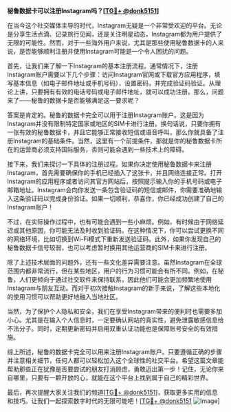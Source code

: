 **秘鲁数据卡可以注册Instagram吗？[[TG💪+ @donk5151](https://t.me/s/donk5151)]**

在当今这个社交媒体主导的时代，Instagram无疑是一个非常受欢迎的平台。无论是分享生活点滴、记录旅行见闻，还是关注明星动态，Instagram都为用户提供了无限的可能性。然而，对于一些海外用户来说，尤其是那些使用秘鲁数据卡的人来说，是否能够顺利注册并使用Instagram可能是一个令人困扰的问题。

首先，让我们来了解一下Instagram的基本注册流程。通常情况下，注册Instagram账户需要以下几个步骤：访问Instagram官网或下载官方应用程序，填写基本信息（如电子邮件地址或手机号码），设置密码，并完成验证码验证。从理论上讲，只要拥有有效的电话号码或电子邮件地址，就可以成功注册。那么，问题来了——秘鲁的数据卡是否能够满足这一要求呢？

答案是肯定的。秘鲁的数据卡完全可以用于注册Instagram账户。这是因为Instagram并没有限制特定国家或地区的SIM卡进行注册。换句话说，只要你拥有一张有效的秘鲁数据卡，并且它能够正常接收短信或语音呼叫，那么你就具备了注册Instagram的基础条件。当然，这里有一个前提条件，那就是你的秘鲁数据卡所在的运营商必须支持国际服务，否则可能会遇到一些技术上的障碍。

接下来，我们来探讨一下具体的注册过程。如果你决定使用秘鲁数据卡来注册Instagram，首先需要确保你的手机已经插入了这张卡，并且网络连接正常。打开Instagram的应用程序或者访问其官方网站后，按照提示输入你的手机号码或电子邮箱地址。Instagram会向你发送一条包含验证码的短信或邮件，你需要准确地输入这条验证码以完成身份验证。如果一切顺利，恭喜你，你已经成功创建了自己的Instagram账户！

不过，在实际操作过程中，也有可能会遇到一些小麻烦。例如，有时候由于网络延迟或其他原因，你可能无法及时收到验证码。在这种情况下，你可以尝试更换不同的网络环境，比如切换到Wi-Fi模式下重新发送验证码。此外，如果你发现自己的秘鲁数据卡信号较弱，也可以考虑暂时换用其他运营商的SIM卡来进行注册。

除了上述技术层面的问题外，还有一些文化差异需要注意。虽然Instagram在全球范围内都非常流行，但在某些地区，用户的行为习惯可能会有所不同。例如，在秘鲁，人们更倾向于通过社交软件来保持联系，因此他们可能会更加频繁地使用Instagram与朋友互动。而对于初次接触Instagram的新手来说，了解这些本地化的使用习惯可以帮助更好地融入当地社区。

当然，为了保护个人隐私和安全，我们在享受Instagram带来的便利时也需要多加小心。尤其是在输入个人信息时，一定要确认网站的真实性，避免泄露敏感信息给不法分子。同时，定期更新密码并启用双重认证功能也是保障账号安全的有效措施。

综上所述，秘鲁的数据卡完全可以用来注册Instagram账户。只要遵循正确的步骤并注意相关细节，任何人都可以轻松加入这个全球性的社交平台。希望这篇文章能帮助那些正在犹豫是否要尝试的朋友打消顾虑，勇敢迈出第一步！记住，无论你来自哪里，只要有一颗开放的心，就能在这个平台上找到属于自己的精彩世界。

最后，再次提醒大家关注我们的频道[[TG💪+ @donk5151](https://t.me/s/donk5151)]，获取更多实用的信息和技巧。让我们一起探索数字时代的无限可能吧！[[TG💪+ @donk5151](https://t.me/s/donk5151) ![Image](https://i.postimg.cc/rwNCRYN7/Snipaste-2025-04-30-17-27-05.png)]